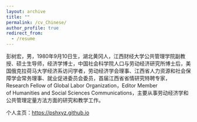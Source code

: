 ```yaml
---
layout: archive
title: ""
permalink: /cv_Chinese/
author_profile: true
redirect_from:
  - /resume
---
```


彭树宏，男，1980年9月10日生，湖北黄冈人，江西财经大学公共管理学院副教授、硕士生导师，经济学博士，中国社会科学院人口与劳动经济研究所博士后，美国俄克拉荷马大学经济系访问学者，劳动经济学会理事、江西省人力资源和社会保障学会常务理事、就业促进委员会委员，首届江西省省情研究特聘专家，Research Fellow of Global Labor Organization，Editor Member of Humanities and Social Sciences Communications，主要从事劳动经济学和公共管理定量方法方面的研究和教学工作。

个人主页：https://pshxyz.github.io
